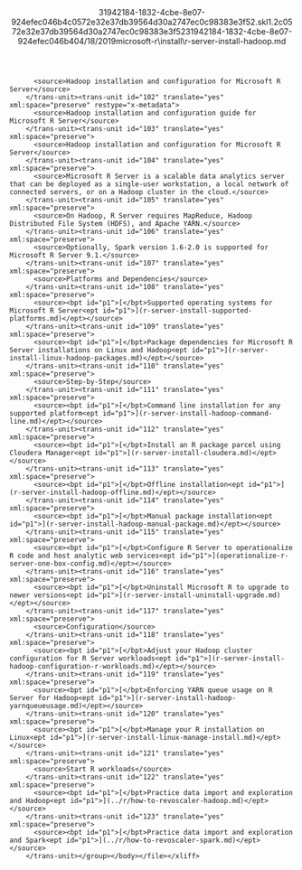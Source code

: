 <?xml version="1.0"?><xliff version="1.2" xmlns="urn:oasis:names:tc:xliff:document:1.2" xmlns:xsi="http://www.w3.org/2001/XMLSchema-instance" xsi:schemaLocation="urn:oasis:names:tc:xliff:document:1.2 xliff-core-1.2-transitional.xsd"><file datatype="xml" original="r-server-install-hadoop.md" source-language="en-US" target-language="en-US"><header><tool tool-id="mdxliff" tool-name="mdxliff" tool-version="1.0-d1654b2" tool-company="Microsoft" /><xliffext:skl_file_name xmlns:xliffext="urn:microsoft:content:schema:xliffextensions">31942184-1832-4cbe-8e07-924efec046b4c0572e32e37db39564d30a2747ec0c98383e3f52.skl</xliffext:skl_file_name><xliffext:version xmlns:xliffext="urn:microsoft:content:schema:xliffextensions">1.2</xliffext:version><xliffext:ms.openlocfilehash xmlns:xliffext="urn:microsoft:content:schema:xliffextensions">c0572e32e37db39564d30a2747ec0c98383e3f52</xliffext:ms.openlocfilehash><xliffext:ms.sourcegitcommit xmlns:xliffext="urn:microsoft:content:schema:xliffextensions">31942184-1832-4cbe-8e07-924efec046b4</xliffext:ms.sourcegitcommit><xliffext:ms.lasthandoff xmlns:xliffext="urn:microsoft:content:schema:xliffextensions">04/18/2019</xliffext:ms.lasthandoff><xliffext:ms.openlocfilepath xmlns:xliffext="urn:microsoft:content:schema:xliffextensions">microsoft-r\install\r-server-install-hadoop.md</xliffext:ms.openlocfilepath></header><body><group id="content" extype="content"><trans-unit id="101" translate="yes" xml:space="preserve" restype="x-metadata">
          <source>Hadoop installation and configuration for Microsoft R Server</source>
        </trans-unit><trans-unit id="102" translate="yes" xml:space="preserve" restype="x-metadata">
          <source>Hadoop installation and configuration guide for Microsoft R Server</source>
        </trans-unit><trans-unit id="103" translate="yes" xml:space="preserve">
          <source>Hadoop installation and configuration for Microsoft R Server</source>
        </trans-unit><trans-unit id="104" translate="yes" xml:space="preserve">
          <source>Microsoft R Server is a scalable data analytics server that can be deployed as a single-user workstation, a local network of connected servers, or on a Hadoop cluster in the cloud.</source>
        </trans-unit><trans-unit id="105" translate="yes" xml:space="preserve">
          <source>On Hadoop, R Server requires MapReduce, Hadoop Distributed File System (HDFS), and Apache YARN.</source>
        </trans-unit><trans-unit id="106" translate="yes" xml:space="preserve">
          <source>Optionally, Spark version 1.6-2.0 is supported for Microsoft R Server 9.1.</source>
        </trans-unit><trans-unit id="107" translate="yes" xml:space="preserve">
          <source>Platforms and Dependencies</source>
        </trans-unit><trans-unit id="108" translate="yes" xml:space="preserve">
          <source><bpt id="p1">[</bpt>Supported operating systems for Microsoft R Server<ept id="p1">](r-server-install-supported-platforms.md)</ept></source>
        </trans-unit><trans-unit id="109" translate="yes" xml:space="preserve">
          <source><bpt id="p1">[</bpt>Package dependencies for Microsoft R Server installations on Linux and Hadoop<ept id="p1">](r-server-install-linux-hadoop-packages.md)</ept></source>
        </trans-unit><trans-unit id="110" translate="yes" xml:space="preserve">
          <source>Step-by-Step</source>
        </trans-unit><trans-unit id="111" translate="yes" xml:space="preserve">
          <source><bpt id="p1">[</bpt>Command line installation for any supported platform<ept id="p1">](r-server-install-hadoop-command-line.md)</ept></source>
        </trans-unit><trans-unit id="112" translate="yes" xml:space="preserve">
          <source><bpt id="p1">[</bpt>Install an R package parcel using Cloudera Manager<ept id="p1">](r-server-install-cloudera.md)</ept></source>
        </trans-unit><trans-unit id="113" translate="yes" xml:space="preserve">
          <source><bpt id="p1">[</bpt>Offline installation<ept id="p1">](r-server-install-hadoop-offline.md)</ept></source>
        </trans-unit><trans-unit id="114" translate="yes" xml:space="preserve">
          <source><bpt id="p1">[</bpt>Manual package installation<ept id="p1">](r-server-install-hadoop-manual-package.md)</ept></source>
        </trans-unit><trans-unit id="115" translate="yes" xml:space="preserve">
          <source><bpt id="p1">[</bpt>Configure R Server to operationalize R code and host analytic web services<ept id="p1">](operationalize-r-server-one-box-config.md)</ept></source>
        </trans-unit><trans-unit id="116" translate="yes" xml:space="preserve">
          <source><bpt id="p1">[</bpt>Uninstall Microsoft R to upgrade to newer versions<ept id="p1">](r-server-install-uninstall-upgrade.md)</ept></source>
        </trans-unit><trans-unit id="117" translate="yes" xml:space="preserve">
          <source>Configuration</source>
        </trans-unit><trans-unit id="118" translate="yes" xml:space="preserve">
          <source><bpt id="p1">[</bpt>Adjust your Hadoop cluster configuration for R Server workloads<ept id="p1">](r-server-install-hadoop-configuration-r-workloads.md)</ept></source>
        </trans-unit><trans-unit id="119" translate="yes" xml:space="preserve">
          <source><bpt id="p1">[</bpt>Enforcing YARN queue usage on R Server for Hadoop<ept id="p1">](r-server-install-hadoop-yarnqueueusage.md)</ept></source>
        </trans-unit><trans-unit id="120" translate="yes" xml:space="preserve">
          <source><bpt id="p1">[</bpt>Manage your R installation on Linux<ept id="p1">](r-server-install-linux-manage-install.md)</ept></source>
        </trans-unit><trans-unit id="121" translate="yes" xml:space="preserve">
          <source>Start R workloads</source>
        </trans-unit><trans-unit id="122" translate="yes" xml:space="preserve">
          <source><bpt id="p1">[</bpt>Practice data import and exploration and Hadoop<ept id="p1">](../r/how-to-revoscaler-hadoop.md)</ept></source>
        </trans-unit><trans-unit id="123" translate="yes" xml:space="preserve">
          <source><bpt id="p1">[</bpt>Practice data import and exploration and Spark<ept id="p1">](../r/how-to-revoscaler-spark.md)</ept></source>
        </trans-unit></group></body></file></xliff>